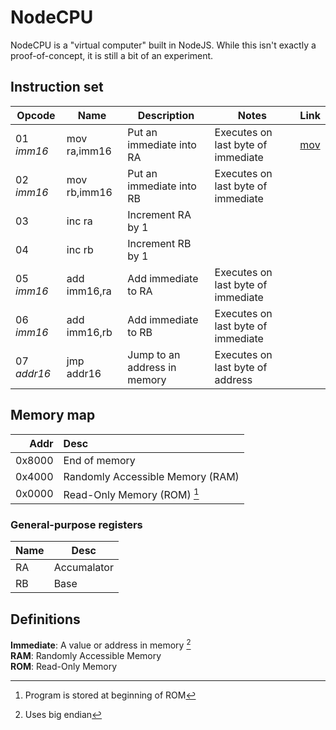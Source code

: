 # NodeCPU
NodeCPU is a "virtual computer" built in NodeJS. While this isn't exactly a proof-of-concept, it is still a bit of an experiment.

## Instruction set

| Opcode | Name | Description | Notes | Link |
| --- | --- | --- | --- | --- |
| 01 _imm16_ | mov ra,imm16 | Put an immediate into RA | Executes on last byte of immediate | [mov](/docs/mov)
| 02 _imm16_ | mov rb,imm16 | Put an immediate into RB | Executes on last byte of immediate |
| 03 | inc ra | Increment RA by 1 |
| 04 | inc rb | Increment RB by 1 |
| 05 _imm16_ | add imm16,ra | Add immediate to RA | Executes on last byte of immediate |
| 06 _imm16_ | add imm16,rb | Add immediate to RB | Executes on last byte of immediate |
| 07 _addr16_ | jmp addr16 | Jump to an address in memory | Executes on last byte of address |

## Memory map

| Addr | Desc |
| ---: | :--- |
| 0x8000 | End of memory |
| 0x4000 | Randomly Accessible Memory (RAM) |
| 0x0000 | Read-Only Memory (ROM) [^start] |

### General-purpose registers

| Name | Desc |
| --- | --- |
| RA | Accumalator |
| RB | Base |

## Definitions
**Immediate**: A value or address in memory [^bigendian]  
**RAM**: Randomly Accessible Memory  
**ROM**: Read-Only Memory

[^start]: Program is stored at beginning of ROM
[^bigendian]: Uses big endian
